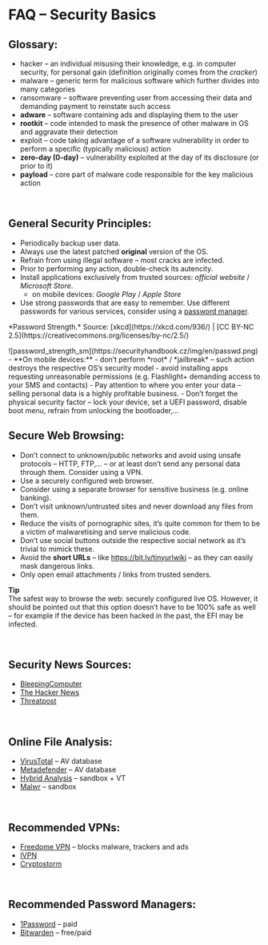 # FAQ – Security Basics

## Glossary:
- <span class="green">hacker</span> – an individual misusing their knowledge, e.g. in computer security, for personal gain (definition originally comes from the *cracker*)
- <span class="green">malware</span> – generic term for malicious software which further divides into many categories
- <span class="green">ransomware</span> – software preventing user from accessing their data and demanding payment to reinstate such access
- **adware** – software containing ads and displaying them to the user
- **rootkit** – code intended to mask the presence of other malware in OS and aggravate their detection
- <span class="green">exploit</span> – code taking advantage of a software vulnerability in order to perform a specific (typically malicious) action
- **zero-day (0-day)** – vulnerability exploited at the day of its disclosure (or prior to it)
- **payload** – core part of malware code responsible for the key malicious action

<br>

## General Security Principles:
- Periodically backup user data.
- Always use the latest patched **original** version of the OS.
- Refrain from using illegal software – most cracks are infected.
- Prior to performing any action, double-check its autencity.
- Install applications exclusively from trusted sources: *official website* / *Microsoft Store*.
  - on mobile devices: *Google Play* / *Apple Store*
- Use strong passwords that are easy to remember. Use different passwords for various services, consider using a [password manager](#basics7).
<li style="list-style-type: none"><p class="imgsrc">*Password Strength.* Source: [xkcd](https://xkcd.com/936/) | [CC BY-NC 2.5](https://creativecommons.org/licenses/by-nc/2.5/)</p>
![password_strength_sm](https://securityhandbook.cz/img/en/passwd.png)</li>
- **On mobile devices:**
  - don’t perform *root* / *jailbreak* – such action destroys the respective OS’s security model
  - avoid installing apps requesting unreasonable permissions (e.g. Flashlight+ demanding access to your SMS and contacts)
- Pay attention to where you enter your data – selling personal data is a highly profitable business.
- Don’t forget the physical security factor – lock your device, set a UEFI password, disable boot menu, refrain from unlocking the bootloader,&#8230;

<br>

## Secure Web Browsing:
- Don’t connect to unknown/public networks and avoid using unsafe protocols – HTTP, FTP,&#8230; – or at least don’t send any personal data through them. Consider using a VPN.
- Use a securely configured web browser.
- Consider using a separate browser for sensitive business (e.g. online banking).
- Don’t visit unknown/untrusted sites and never download any files from them.
- Reduce the visits of pornographic sites, it’s quite common for them to be a victim of malwaretising and serve malicious code.
- Don’t use social buttons outside the respective social network as it’s trivial to mimick these.
- Avoid the **short URLs** – like https://bit.ly/tinyurlwiki – as they can easily mask dangerous links.
- Only open email attachments / links from trusted senders.

<div class="alert success"><p><em class="icon-ok-circled"></em><strong>Tip</strong><br>
The safest way to browse the web: <span class="green">securely configured live OS</span>. However, it should be pointed out that this option doesn’t have to be 100% safe as well – for example if the device has been hacked in the past, the EFI may be infected.</p></div>

<br>

## Security News Sources:
- [BleepingComputer](https://www.bleepingcomputer.com/)
- [The Hacker News](http://thehackernews.com/)
- [Threatpost](https://threatpost.com/)

<br>

## Online File Analysis:
- [VirusTotal](https://www.virustotal.com/) – AV database
- [Metadefender](https://www.metadefender.com/) – AV database
- [Hybrid Analysis](https://www.reverse.it/) – sandbox + VT
- [Malwr](https://malwr.com/submission/) – sandbox

<br>

## Recommended VPNs:
- [Freedome VPN](https://www.f-secure.com/en/web/home_global/freedome/) – blocks malware, trackers and ads
- [IVPN](https://www.ivpn.net/)
- [Cryptostorm](https://cryptostorm.is/)

<br>

## Recommended Password Managers:
- [1Password](https://1password.com/) – paid
- [Bitwarden](https://bitwarden.com/) – free/paid
